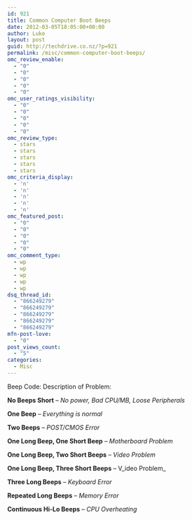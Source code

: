 ```yaml
---
id: 921
title: Common Computer Boot Beeps
date: 2012-03-05T18:05:00+00:00
author: Luke
layout: post
guid: http://techdrive.co.nz/?p=921
permalink: /misc/common-computer-boot-beeps/
omc_review_enable:
  - "0"
  - "0"
  - "0"
  - "0"
  - "0"
omc_user_ratings_visibility:
  - "0"
  - "0"
  - "0"
  - "0"
  - "0"
omc_review_type:
  - stars
  - stars
  - stars
  - stars
  - stars
omc_criteria_display:
  - 'n'
  - 'n'
  - 'n'
  - 'n'
  - 'n'
omc_featured_post:
  - "0"
  - "0"
  - "0"
  - "0"
  - "0"
omc_comment_type:
  - wp
  - wp
  - wp
  - wp
  - wp
dsq_thread_id:
  - "866249279"
  - "866249279"
  - "866249279"
  - "866249279"
  - "866249279"
mfn-post-love:
  - "0"
post_views_count:
  - "5"
categories:
  - Misc
---
```

Beep Code: Description of Problem:

**No Beeps Short** &#8211; _No power, Bad CPU/MB, Loose Peripherals_
  
**One Beep** &#8211; _Everything is normal_
  
**Two Beeps** &#8211; _POST/CMOS Error_
  
**One Long Beep, One Short Beep** &#8211; _Motherboard Problem_
  
**One Long Beep, Two Short Beeps** &#8211; _Video Problem_
  
**One Long Beep, Three Short Beeps** &#8211; V_ideo Problem_
  
**Three Long Beeps** &#8211; _Keyboard Error_
  
**Repeated Long Beeps** &#8211; _Memory Error_
  
**Continuous Hi-Lo Beeps** &#8211; _CPU Overheating_